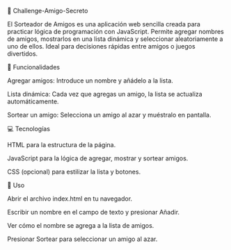 🎉 Challenge-Amigo-Secreto

El Sorteador de Amigos es una aplicación web sencilla creada para practicar lógica de programación con JavaScript. Permite agregar nombres de amigos, mostrarlos en una lista dinámica y seleccionar aleatoriamente a uno de ellos. Ideal para decisiones rápidas entre amigos o juegos divertidos.

🌟 Funcionalidades

Agregar amigos: Introduce un nombre y añádelo a la lista.

Lista dinámica: Cada vez que agregas un amigo, la lista se actualiza automáticamente.

Sortear un amigo: Selecciona un amigo al azar y muéstralo en pantalla.

💻 Tecnologías

HTML para la estructura de la página.

JavaScript para la lógica de agregar, mostrar y sortear amigos.

CSS (opcional) para estilizar la lista y botones.

📝 Uso

Abrir el archivo index.html en tu navegador.

Escribir un nombre en el campo de texto y presionar Añadir.

Ver cómo el nombre se agrega a la lista de amigos.

Presionar Sortear para seleccionar un amigo al azar.